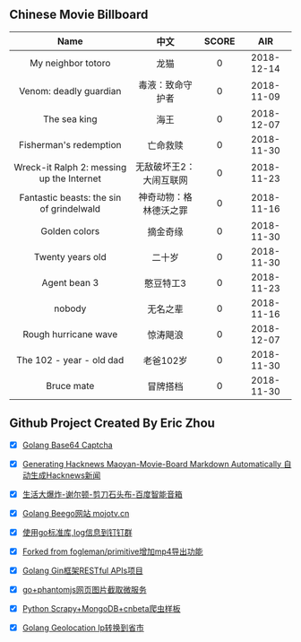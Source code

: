 ## Chinese Movie Billboard
|   Name          | 中文           | SCORE   |  AIR|
|:-------------:|:-------------:| :-----:|:-----:|
|My neighbor totoro | 龙猫 |0| 2018-12-14|
|Venom: deadly guardian | 毒液：致命守护者 |0| 2018-11-09|
|The sea king | 海王 |0| 2018-12-07|
|Fisherman&#39;s redemption | 亡命救赎 |0| 2018-11-30|
|Wreck-it Ralph 2: messing up the Internet | 无敌破坏王2：大闹互联网 |0| 2018-11-23|
|Fantastic beasts: the sin of grindelwald | 神奇动物：格林德沃之罪 |0| 2018-11-16|
|Golden colors | 摘金奇缘 |0| 2018-11-30|
|Twenty years old | 二十岁 |0| 2018-11-30|
|Agent bean 3 | 憨豆特工3 |0| 2018-11-23|
|nobody | 无名之辈 |0| 2018-11-16|
|Rough hurricane wave | 惊涛飓浪 |0| 2018-12-07|
|The 102 - year - old dad | 老爸102岁 |0| 2018-11-30|
|Bruce mate | 冒牌搭档 |0| 2018-11-30|


## Github Project Created By Eric Zhou

- [x] [Golang Base64 Captcha](https://github.com/mojocn/base64Captcha)
- [x] [Generating Hacknews Maoyan-Movie-Board Markdown Automatically 自动生成Hacknews新闻](https://github.com/dejavuzhou/md-genie)
- [x] [生活大爆炸-谢尔顿-剪刀石头布-百度智能音箱](https://github.com/mojocn/dueros-bang-game)
- [x] [Golang Beego网站 mojotv.cn](https://github.com/mojocn/www.mojotv.cn)
- [x] [使用go标准库,log信息到钉钉群](https://github.com/mojocn/dooger)
- [x] [Forked from fogleman/primitive增加mp4导出功能](https://github.com/mojocn/primitive)
- [x] [Golang Gin框架RESTful APIs项目](https://github.com/JJJJJJJerk/ezier-golang-web-api-framework)
- [x] [go+phantomjs网页图片截取微服务](https://github.com/mojocn/screen_shot)
- [x] [Python Scrapy+MongoDB+cnbeta爬虫样板](https://github.com/mojocn/scrapy_mongodb_boilerplate_cnbeta)
- [x] [Golang Geolocation Ip转换到省市](https://github.com/mojocn/ip2location)





